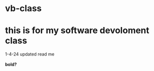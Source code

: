 # vb-class
# this is for my software devoloment class
1-4-24 updated read me
<br>
<br>
<b>bold?</b>
